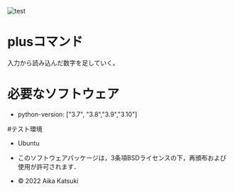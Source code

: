 ![test](https://github.com/kamemattari/robosys_plus/actions/workflows/test.yml/badge.svg)

# plusコマンド
入力から読み込んだ数字を足していく。

# 必要なソフトウェア
 * python-version: ["3.7", "3.8","3.9","3.10"]

#テスト環境
 * Ubuntu

 * このソフトウェアパッケージは，3条項BSDライセンスの下，再頒布および使用が許可されます．
 * © 2022 Aika Katsuki
